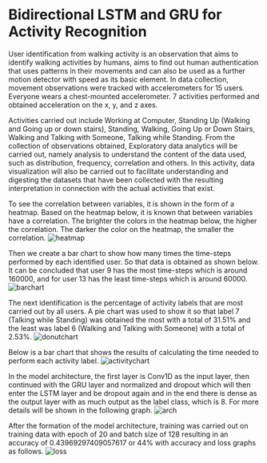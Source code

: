 # Bidirectional LSTM and GRU for Activity Recognition

User identification from walking activity is an observation that aims to identify walking activities by humans, aims to find out human authentication that uses patterns in their movements and can also be used as a further motion detector with speed as its basic element. In data collection, movement observations were tracked with accelerometers for 15 users. Everyone wears a chest-mounted accelerometer. 7 activities performed and obtained acceleration on the x, y, and z axes. 

Activities carried out include Working at Computer, Standing Up (Walking and Going up or down stairs), Standing, Walking, Going Up or Down Stairs, Walking and Talking with Someone, Talking while Standing. From the collection of observations obtained, Exploratory data analytics will be carried out, namely analysis to understand the content of the data used, such as distribution, frequency, correlation and others. In this activity, data visualization will also be carried out to facilitate understanding and digesting the datasets that have been collected with the resulting interpretation in connection with the actual activities that exist.

To see the correlation between variables, it is shown in the form of a heatmap. Based on the heatmap below, it is known that between variables have a correlation. The brighter the colors in the heatmap below, the higher the correlation. The darker the color on the heatmap, the smaller the correlation.
![heatmap](https://github.com/rositalaili/user-identification-classification/assets/106851667/54272403-e288-4c44-910c-9777e290af6d)

Then we create a bar chart to show how many times the time-steps performed by each identified user. So that data is obtained as shown below. It can be concluded that user 9 has the most time-steps which is around 160000, and for user 13 has the least time-steps which is around 60000.
![barchart](https://github.com/rositalaili/user-identification-classification/assets/106851667/28c79c01-410e-4a2c-8dc5-2c557a665d72)

The next identification is the percentage of activity labels that are most carried out by all users. A pie chart was used to show it so that label 7 (Talking while Standing) was obtained the most with a total of 31.51% and the least was label 6 (Walking and Talking with Someone) with a total of 2.53%.
![donutchart](https://github.com/rositalaili/user-identification-classification/assets/106851667/8e2ea439-d168-412b-a2f7-cd91c9803984)

Below is a bar chart that shows the results of calculating the time needed to perform each activity label.
![activitychart](https://github.com/rositalaili/user-identification-classification/assets/106851667/b990cfc5-8b81-4651-a720-5584d465d43e)

In the model architecture, the first layer is Conv1D as the input layer, then continued with the GRU layer and normalized and dropout which will then enter the LSTM layer and be dropout again and in the end there is dense as the output layer with as much output as the label class, which is 8. For more details will be shown in the following graph. 
![arch](https://github.com/rositalaili/user-identification-classification/assets/106851667/5442aa65-f40e-45fe-be54-f0e4ac7b8343)

After the formation of the model architecture, training was carried out on training data with epoch of 20 and batch size of 128 resulting in an accuracy of 0.43969297409057617 or 44% with accuracy and loss graphs as follows. 
![loss](https://github.com/rositalaili/user-identification-classification/assets/106851667/f7cb467a-5d6b-4146-88a7-f984fc394e60)

